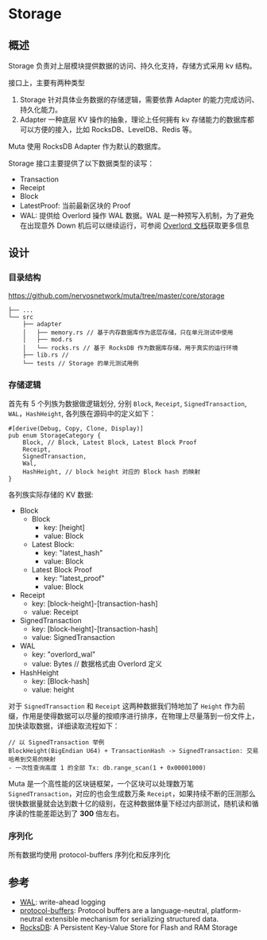 # Storage

## 概述

Storage 负责对上层模块提供数据的访问、持久化支持，存储方式采用 kv 结构。

接口上，主要有两种类型
1. Storage 针对具体业务数据的存储逻辑，需要依靠 Adapter 的能力完成访问、持久化能力。
2. Adapter 一种底层 KV 操作的抽象，理论上任何拥有 kv 存储能力的数据库都可以方便的接入，比如 RocksDB、LevelDB、Redis 等。

Muta 使用 RocksDB Adapter 作为默认的数据库。

Storage 接口主要提供了以下数据类型的读写：

- Transaction
- Receipt
- Block
- LatestProof: 当前最新区块的 Proof
- WAL: 提供给 Overlord 操作 WAL 数据。WAL 是一种预写入机制，为了避免在出现意外 Down 机后可以继续运行，可参阅 [Overlord 文档](./overlord.md)获取更多信息

## 设计
### 目录结构
https://github.com/nervosnetwork/muta/tree/master/core/storage
```
├── ...
└── src
    ├── adapter
    │   ├── memory.rs // 基于内存数据库作为底层存储，只在单元测试中使用
    │   ├── mod.rs
    │   └── rocks.rs // 基于 RocksDB 作为数据库存储，用于真实的运行环境
    ├── lib.rs // 
    └── tests // Storage 的单元测试用例
```

### 存储逻辑

首先有 5 个列族为数据做逻辑划分, 分别 `Block`, `Receipt`, `SignedTransaction`, `WAL`，`HashHeight`, 各列族在源码中的定义如下：

```
#[derive(Debug, Copy, Clone, Display)]
pub enum StorageCategory {
    Block, // Block, Latest Block, Latest Block Proof
    Receipt,
    SignedTransaction,
    Wal,
    HashHeight, // block height 对应的 Block hash 的映射
}
```

各列族实际存储的 KV 数据:
- Block
    - Block
        - key: [height]
        - value: Block
    - Latest Block:
        - key: "latest_hash" 
        - value: Block
    - Latest Block Proof
        - key: "latest_proof"
        - value: Block
- Receipt
    - key: [block-height]-[transaction-hash]
    - value: Receipt
- SignedTransaction
    - key: [block-height]-[transaction-hash]
    - value: SignedTransaction
- WAL
    - key: "overlord_wal"
    - value: Bytes // 数据格式由 Overlord 定义
- HashHeight
    - key: [Block-hash]
    - value: height

对于 `SignedTransaction` 和 `Receipt` 这两种数据我们特地加了 `Height` 作为前缀，作用是使得数据可以尽量的按顺序进行排序，在物理上尽量落到一份文件上，加快读取数据，详细读取流程如下：

```
// 以 SignedTransaction 举例
BlockHeight(BigEndian U64) + TransactionHash -> SignedTransaction: 交易哈希到交易的映射
- 一次性查询高度 1 的全部 Tx: db.range_scan(1 + 0x00001000)
```

Muta 是一个高性能的区块链框架，一个区块可以处理数万笔 `SignedTransaction`，对应的也会生成数万条 `Receipt`，如果持续不断的压测那么很快数据量就会达到数十亿的级别，在这种数据体量下经过内部测试，随机读和循序读的性能差距达到了 **300** 倍左右。

### 序列化
所有数据均使用 protocol-buffers 序列化和反序列化

## 参考
- [WAL](https://en.wikipedia.org/wiki/Write-ahead_logging): write-ahead logging 
- [protocol-buffers](https://developers.google.com/protocol-buffers): Protocol buffers are a language-neutral, platform-neutral extensible mechanism for serializing structured data.
- [RocksDB](https://rocksdb.org/): A Persistent Key-Value Store for Flash and RAM Storage